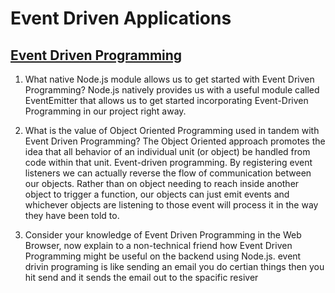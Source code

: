 # Event Driven Applications

## [Event Driven Programming](https://www.digitalocean.com/community/tutorials/nodejs-event-driven-programming)

1. What native Node.js module allows us to get started with Event Driven Programming?
Node.js natively provides us with a useful module called EventEmitter that allows us to get started incorporating Event-Driven Programming in our project right away.

2. What is the value of Object Oriented Programming used in tandem with Event Driven Programming?
The Object Oriented approach promotes the idea that all behavior of an individual unit (or object) be handled from code within that unit.  Event-driven programming. By registering event listeners we can actually reverse the flow of communication between our objects. Rather than on object needing to reach inside another object to trigger a function, our objects can just emit events and whichever objects are listening to those event will process it in the way they have been told to.

3. Consider your knowledge of Event Driven Programming in the Web Browser, now explain to a non-technical friend how Event Driven Programming might be useful on the backend using Node.js.
event drivin programing is like sending an email you do certian things then you hit send and it sends the email out to the spacific resiver
